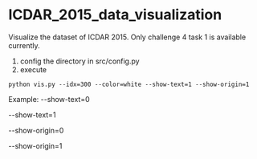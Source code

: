 # ICDAR_2015_data_visualization
Visualize the dataset of ICDAR 2015. Only challenge 4 task 1 is available currently.

1. config the directory in src/config.py
2. execute
```
python vis.py --idx=300 --color=white --show-text=1 --show-origin=1

```
Example:
--show-text=0

--show-text=1

--show-origin=0

--show-origin=1

